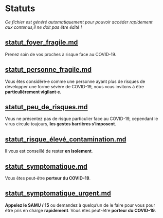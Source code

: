 
# Statuts

*Ce fichier est généré automatiquement pour pouvoir accéder rapidement aux contenus,il ne doit pas être édité !*


## [statut_foyer_fragile.md](statut_foyer_fragile.md)

Prenez soin de vos proches à risque face au COVID-19.



## [statut_personne_fragile.md](statut_personne_fragile.md)

Vous êtes considéré·e comme une personne ayant plus de risques de développer une forme sévère de COVID-19, nous vous invitons à être **particulièrement vigilant·e**.



## [statut_peu_de_risques.md](statut_peu_de_risques.md)

Vous ne présentez pas de risque particulier face au COVID-19, cependant le virus circule toujours, **les gestes barrières s’imposent**.



## [statut_risque_élevé_contamination.md](statut_risque_élevé_contamination.md)

Il vous est conseillé de rester **en isolement**.



## [statut_symptomatique.md](statut_symptomatique.md)

Vous êtes peut-être **porteur du COVID-19**.



## [statut_symptomatique_urgent.md](statut_symptomatique_urgent.md)

**Appelez le SAMU / 15** ou demandez à quelqu’un de le faire pour vous pour être pris en charge **rapidement**. Vous êtes peut-être **porteur du COVID-19**.



